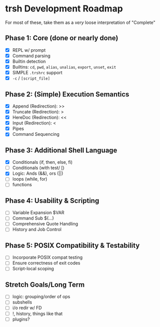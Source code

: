 # trsh Development Roadmap

For most of these, take them as a _very_ loose interpretation of "Complete"

## Phase 1: Core (done or nearly done)

- [x] REPL w/ prompt
- [x] Command parsing
- [x] Builtin detection
- [x] Builtins: `cd`, `pwd`, `alias`, `unalias`, `export`, `unset`, `exit`
- [x] SIMPLE `.trshrc` support
- [x] `-c` / `[script_file]`

## Phase 2: (Simple) Execution Semantics

- [x] Append (Redirection): >>
- [x] Truncate (Redirection): >
- [x] HereDoc (Redirection): <<
- [x] Input (Redirection): <
- [x] Pipes
- [x] Command Sequencing

## Phase 3: Additional Shell Language

- [x] Conditionals (if, then, else, fi)
- [ ] Conditionals (with test/ [)
- [x] Logic: Ands (&&), ors (||)
- [ ] loops (while, for)
- [ ] functions

## Phase 4: Usability & Scripting

- [ ] Variable Expansion $VAR
- [ ] Command Sub $(...)
- [ ] Comprehensive Quote Handling
- [ ] History and Job Control

## Phase 5: POSIX Compatibility & Testability

- [ ] Incorporate POSIX compat testing
- [ ] Ensure correctness of exit codes
- [ ] Script-local scoping

## Stretch Goals/Long Term

- [ ] logic: grouping/order of ops
- [ ] subshells
- [ ] i/o redir w/ FD
- [ ] !, history, things like that
- [ ] plugins?
